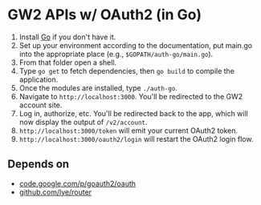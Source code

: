 GW2 APIs w/ OAuth2 (in Go)
==========================

1. Install [Go](https://golang.org/) if you don't have it.
2. Set up your environment according to the documentation, put main.go into the appropriate place (e.g., `$GOPATH/auth-go/main.go`).
3. From that folder open a shell.
4. Type `go get` to fetch dependencies, then `go build` to compile the application.
5. Once the modules are installed, type `./auth-go`.
6. Navigate to `http://localhost:3000`. You'll be redirected to the GW2 account site.
7. Log in, authorize, etc. You'll be redirected back to the app, which will now display the output of `/v2/account`.
9. `http://localhost:3000/token` will emit your current OAuth2 token.
10. `http://localhost:3000/oauth2/login` will restart the OAuth2 login flow.

## Depends on

* [code.google.com/p/goauth2/oauth](http://godoc.org/code.google.com/p/goauth2/oauth)
* [github.com/lye/router](http://godoc.org/github.com/lye/router)
